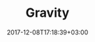 ---
title: "Gravity"
date: 2017-12-08T17:18:39+03:00
tag: "type2"
info:
    one: "Аудит протокола консенсуса Delegated Proof of Importance на риски информационной безопасности."
    two: ""
    img: "/images/content/gravity-min.png"
about:
    title: "О проекте"
    text: "Компания Gravity является разработчиком протокола консенсуса Delegated Proof of Importance, сочетающего в себе подходы протоколов Delegated Proof of Stake и  Proof of Importance. Данный протокол основан на измененном ядре Graphene и учитывает дополнительно к доли владения узла его транзакционную активность в сети. Таким образом, эмиссия в сети зависит от роста экономики, функционирующей в сети, а пользователи сети вознаграждаются исходя из степени их активности. Также протокол позволяет всем участникам сети делегировать право валидировать блоки ограниченному кругу участников.
"
    year: ""
    client: ""
    industry: ""
goal:
    title: "Задачи QBT"
    text: "QIWI Blockchain Technologies осуществила аудит «Gravity: Delegated Proof of Importance Protocol» на риски информационной безопасности. Специалисты QBT сделали анализ на атаки, связанные с повышением влияния за счёт искусственной активности в рамках сети, в том числе в целях реализации атак 51% и DDoS. Также был произведен подбор оптимальных параметров модели протокола для снижения данных рисков.
"
    blocks: []

---